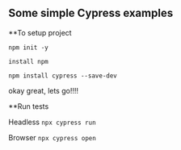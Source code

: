 ## Some simple Cypress examples

**To setup project

``` npm init -y ```

``` install npm ```

 ``` npm install cypress --save-dev ```

okay great, lets go!!!!

**Run tests

Headless
 ``` npx cypress run ```
 
 Browser
 ``` npx cypress open ```
